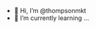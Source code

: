 - 👋 Hi, I’m @thompsonmkt
- 🌱 I’m currently learning ...

<!---
thompsonmkt/thompsonmkt is a ✨ special ✨ repository because its `README.md` (this file) appears on your GitHub profile.
You can click the Preview link to take a look at your changes.
--->
